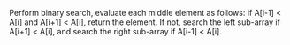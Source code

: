 Perform binary search, evaluate each middle element as follows:
if A[i-1] < A[i] and A[i+1] < A[i], return the element.
If not, search the left sub-array if A[i+1] < A[i], and search the right sub-array if A[i-1] < A[i].

